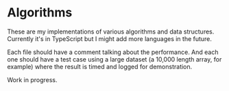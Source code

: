# Algorithms

These are my implementations of various algorithms and data structures. Currently it's in TypeScript but I might add more languages in the future.

Each file should have a comment talking about the performance. And each one should have a test case using a large dataset (a 10,000 length array, for example) where the result is timed and logged for demonstration.

Work in progress.
